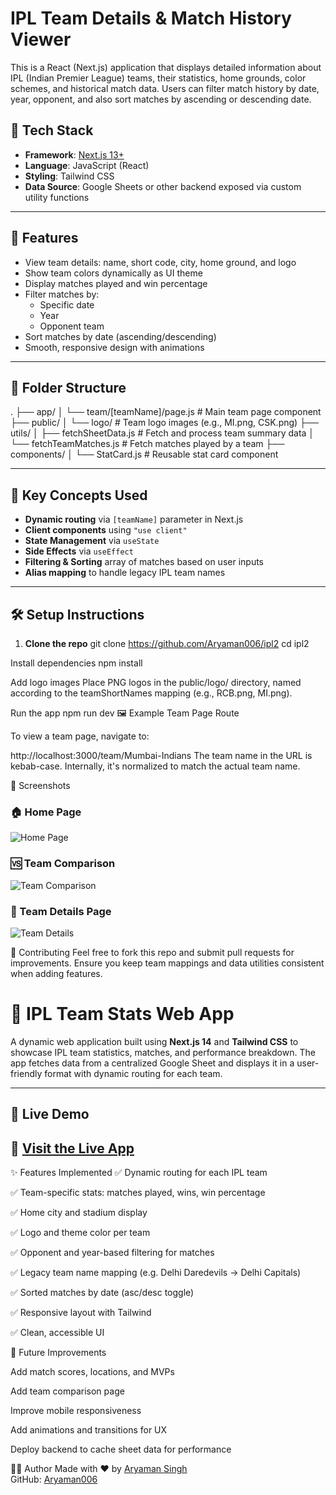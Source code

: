 # IPL Team Details & Match History Viewer

This is a React (Next.js) application that displays detailed information about IPL (Indian Premier League) teams, their statistics, home grounds, color schemes, and historical match data. Users can filter match history by date, year, opponent, and also sort matches by ascending or descending date.

## 🔧 Tech Stack

- **Framework**: [Next.js 13+](https://nextjs.org/)
- **Language**: JavaScript (React)
- **Styling**: Tailwind CSS
- **Data Source**: Google Sheets or other backend exposed via custom utility functions

---

## 🚀 Features

- View team details: name, short code, city, home ground, and logo
- Show team colors dynamically as UI theme
- Display matches played and win percentage
- Filter matches by:
  - Specific date
  - Year
  - Opponent team
- Sort matches by date (ascending/descending)
- Smooth, responsive design with animations

---

## 📂 Folder Structure

.
├── app/
│ └── team/[teamName]/page.js # Main team page component
├── public/
│ └── logo/ # Team logo images (e.g., MI.png, CSK.png)
├── utils/
│ ├── fetchSheetData.js # Fetch and process team summary data
│ └── fetchTeamMatches.js # Fetch matches played by a team
├── components/
│ └── StatCard.js # Reusable stat card component


---

## 🧠 Key Concepts Used

- **Dynamic routing** via `[teamName]` parameter in Next.js
- **Client components** using `"use client"`
- **State Management** via `useState`
- **Side Effects** via `useEffect`
- **Filtering & Sorting** array of matches based on user inputs
- **Alias mapping** to handle legacy IPL team names

---

## 🛠️ Setup Instructions

1. **Clone the repo**
   git clone https://github.com/Aryaman006/ipl2
   cd ipl2

Install dependencies
npm install

Add logo images
Place PNG logos in the public/logo/ directory, named according to the teamShortNames mapping (e.g., RCB.png, MI.png).

Run the app
npm run dev
🖼️ Example Team Page Route

To view a team page, navigate to:

http://localhost:3000/team/Mumbai-Indians
The team name in the URL is kebab-case. Internally, it's normalized to match the actual team name.

📸 Screenshots

### 🏠 Home Page
![Home Page](/screenshots/home.png)

### 🆚 Team Comparison
![Team Comparison](/screenshots/team-comparision.png)

### 🏏 Team Details Page
![Team Details](/screenshots/team-page.png)

🤝 Contributing
Feel free to fork this repo and submit pull requests for improvements. Ensure you keep team mappings and data utilities consistent when adding features.

# 🏏 IPL Team Stats Web App

A dynamic web application built using **Next.js 14** and **Tailwind CSS** to showcase IPL team statistics, matches, and performance breakdown. The app fetches data from a centralized Google Sheet and displays it in a user-friendly format with dynamic routing for each team.

---

## 🚀 Live Demo

🔗 [Visit the Live App](https://ipl2-mauve.vercel.app)
---

✨ Features Implemented
✅ Dynamic routing for each IPL team

✅ Team-specific stats: matches played, wins, win percentage

✅ Home city and stadium display

✅ Logo and theme color per team

✅ Opponent and year-based filtering for matches

✅ Legacy team name mapping (e.g. Delhi Daredevils → Delhi Capitals)

✅ Sorted matches by date (asc/desc toggle)

✅ Responsive layout with Tailwind

✅ Clean, accessible UI

🧠 Future Improvements

 Add match scores, locations, and MVPs

 Add team comparison page

 Improve mobile responsiveness

 Add animations and transitions for UX

 Deploy backend to cache sheet data for performance

👨‍💻 Author
Made with ❤️ by [Aryaman Singh](https://aryamansingh005.vercel.app)  
GitHub: [Aryaman006](https://github.com/Aryaman006)
